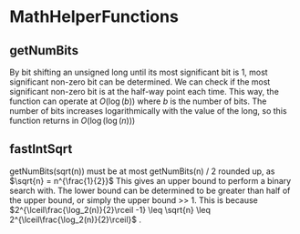 # MathHelperFunctions

## getNumBits

By bit shifting an unsigned long until its most significant bit is 1, most significant non-zero bit can be determined.
We can check if the most significant non-zero bit is at the half-way point each time. This way, the function can operate at $O(\log(b))$ where $b$ is the number of bits.
The number of bits increases logarithmically with the value of the long, so this function returns in $O(\log(\log(n)))$

## fastIntSqrt

getNumBits(sqrt(n)) must be at most getNumBits(n) / 2 rounded up, as $\sqrt{n} = n^{\frac{1}{2}}$ This gives an upper bound to perform a binary search with.
The lower bound can be determined to be greater than half of the upper bound, or simply the upper bound >> 1. This is because $2^{\lceil\frac{\log_2(n)}{2}\rceil -1} \leq \sqrt{n} \leq 2^{\lceil\frac{\log_2(n)}{2}\rceil}$
.
